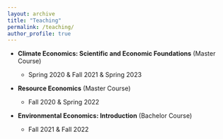 ```yaml
---
layout: archive
title: "Teaching"
permalink: /teaching/
author_profile: true
---
```




* **Climate Economics: Scientific and Economic Foundations** (Master Course)
  * Spring 2020 & Fall 2021 & Spring 2023

* **Resource Economics** (Master Course)
  * Fall 2020 & Spring 2022

* **Environmental Economics: Introduction** (Bachelor Course)
  * Fall 2021 & Fall 2022
